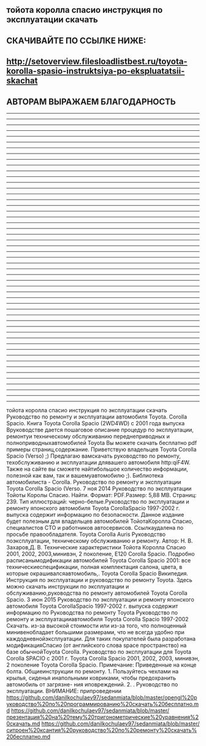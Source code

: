 тойота королла спасио инструкция по эксплуатации скачать
--------------------------------------------------
СКАЧИВАЙТЕ ПО ССЫЛКЕ НИЖЕ:
--------------------------------------------------
http://setoverview.filesloadlistbest.ru/toyota-korolla-spasio-instruktsiya-po-ekspluatatsii-skachat
--------------------------------------------------
АВТОРАМ ВЫРАЖАЕМ БЛАГОДАРНОСТЬ
--------------------------------------------------
--------------------------------------------------
--------------------------------------------------
--------------------------------------------------
--------------------------------------------------
--------------------------------------------------
--------------------------------------------------
--------------------------------------------------
--------------------------------------------------
--------------------------------------------------
--------------------------------------------------
--------------------------------------------------
--------------------------------------------------
--------------------------------------------------
--------------------------------------------------
--------------------------------------------------
--------------------------------------------------
--------------------------------------------------
--------------------------------------------------
--------------------------------------------------
--------------------------------------------------
--------------------------------------------------
--------------------------------------------------
--------------------------------------------------
--------------------------------------------------
--------------------------------------------------
--------------------------------------------------
--------------------------------------------------
--------------------------------------------------
--------------------------------------------------
--------------------------------------------------
--------------------------------------------------
--------------------------------------------------
--------------------------------------------------
--------------------------------------------------
--------------------------------------------------
--------------------------------------------------
--------------------------------------------------
--------------------------------------------------
--------------------------------------------------
--------------------------------------------------
--------------------------------------------------
--------------------------------------------------
--------------------------------------------------
--------------------------------------------------
--------------------------------------------------
--------------------------------------------------
--------------------------------------------------
--------------------------------------------------
--------------------------------------------------
--------------------------------------------------
--------------------------------------------------
тойота королла спасио инструкция по эксплуатации скачать Руководство по ремонту и эксплуатации автомобиля Toyota. Corolla Spacio. Книга Toyota Corolla Spacio (2WD4WD) c 2001 года выпуска  Вруководстве дается пошаговое описание процедур по эксплуатации, ремонтуи техническому обслуживанию переднеприводных и полноприводныхавтомобилей Toyota  Вы можете скачать бесплатно pdf примеры страниц,содержание. Приветствую владельцев Toyota Corolla Spacio (Verso) ;) Предлагаю вамскачать руководство по ремонту, техобслуживанию и эксплуатации длявашего автомобиля http:qiF4W. Также на сайте вы сможете найтибольшое количество информации, полезной как вам, так и вашемуавтомобилю ;). Библиотека автомобилиста - Corolla. Руководство по ремонту и эксплуатации Toyota Corolla Spacio (Verso. 7 ноя 2014  Руководство по эксплуатации Тойоты Королы Спасио. Найти. Формат: PDF.Размер: 5,88 MB. Страниц: 239. Тип иллюстраций: черно-белые.Руководство по эксплуатации и ремонту японского автомобиля Toyota CorollaSpacio 1997-2002 г. выпуска содержит информацию по безопасности. Данное издание будет полезным для владельцев автомобилей ТойотаКоролла Спасио, специалистов СТО и работников автосервисов. Ссылкаудалена по просьбе правообладателя. Toyota Corolla Auris Руководство поэксплуатации, техническому обслуживанию и ремонту. Автор: Н. В. Захаров,Д. В.
Технические характеристики Тойота Королла Спасио 2001, 2002, 2003,минивэн, 2 поколение, E120 Corolla Spacio. Подробно расписанымодификации автомобилей Toyota Corolla Spacio 2001: все техническиеспецификации, полная комплектация салона, цвета, в которые окрашивалсяавтомобиль,. Toyota Corolla Spacio  Википедия. Инструкция по эксплуатации и руководство по ремонту Toyota. Здесь можно скачать инструкции по эксплуатации и обслуживанию,руководства по ремонту автомобилей Toyota Corolla Spacio. 3 июн 2015  Руководство по эксплуатации и ремонту японского автомобиля Toyota CorollaSpacio 1997-2002 г. выпуска содержит информацию по   Руководства по ремонту  Toyota  Руководство по ремонту и эксплуатацииавтомобиля Toyota Corolla Spacio 1997-2002 Скачать. из-за высокой стоимости или из-за того, что полноценный минивенобладает большими размерами, что не всегда удобно при каждодневнойэксплуатации. Для таких покупателей была разработана модификацияСпасио (от английского слова space  пространство) на базе обычнойToyota Corolla. Руководство по эксплуатации для Toyota Corolla SPACIO с 2001 г. Toyota Corolla Spacio 2001, 2002, 2003, минивэн, 2 поколение
Toyota Corolla Spacio. Примечание: Приведенные  на конце болта. Общиеинструкции по ремонту. 1. Пользуйтесь чехлами на крылья, сиденья инапольными ковриками, чтобы предохранить автомобиль от загрязне- ния иповреждений. 2. . Руководство по эксплуатации. ВНИМАНИЕ: припроведении
https://github.com/danilkochulaev97/sedanmiata/blob/master/opengl%20руководство%20по%20программированию%20скачать%20бесплатно.md
https://github.com/danilkochulaev97/sedanmiata/blob/master/презентация%20на%20тему%20тригонометрические%20уравнения%20скачать.md
https://github.com/danilkochulaev97/sedanmiata/blob/master/ситроен%20ксантия%20руководство%20по%20ремонту%20скачать%20бесплатно.md